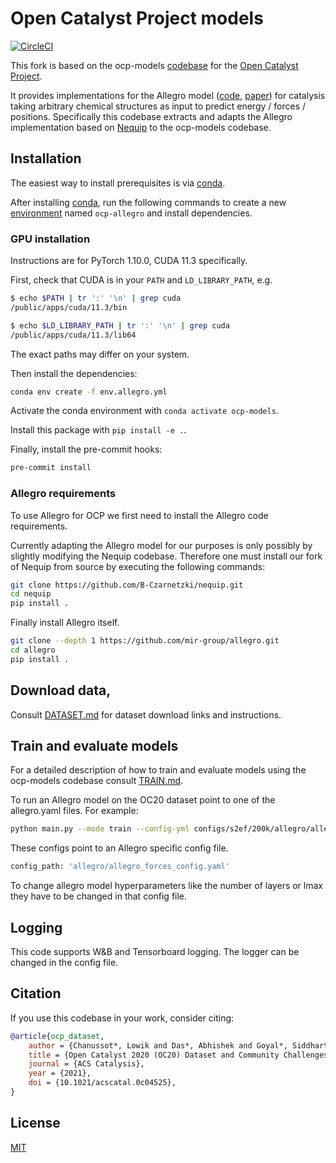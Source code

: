 # Open Catalyst Project models

[![CircleCI](https://circleci.com/gh/Open-Catalyst-Project/ocp.svg?style=shield)](https://circleci.com/gh/Open-Catalyst-Project/ocp)

This fork is based on the ocp-models [codebase](https://github.com/Open-Catalyst-Project/ocp) for the [Open Catalyst Project](https://opencatalystproject.org/).

It provides implementations for the Allegro model ([code](https://github.com/mir-group/allegro.git), [paper](https://arxiv.org/abs/2204.05249)) for catalysis taking arbitrary chemical structures as input to predict energy / forces / positions.
Specifically this codebase extracts and adapts the Allegro implementation based on [Nequip](https://github.com/mir-group/nequip) to the ocp-models codebase.

## Installation

The easiest way to install prerequisites is via [conda](https://conda.io/docs/index.html).

After installing [conda](http://conda.pydata.org/), run the following commands
to create a new [environment](https://conda.io/docs/user-guide/tasks/manage-environments.html)
named `ocp-allegro` and install dependencies.

### GPU installation

Instructions are for PyTorch 1.10.0, CUDA 11.3 specifically.


First, check that CUDA is in your `PATH` and `LD_LIBRARY_PATH`, e.g.
```bash
$ echo $PATH | tr ':' '\n' | grep cuda
/public/apps/cuda/11.3/bin

$ echo $LD_LIBRARY_PATH | tr ':' '\n' | grep cuda
/public/apps/cuda/11.3/lib64
```

The exact paths may differ on your system.

Then install the dependencies:
```bash
conda env create -f env.allegro.yml
```
Activate the conda environment with `conda activate ocp-models`.

Install this package with `pip install -e .`.

Finally, install the pre-commit hooks:
```bash
pre-commit install
```

### Allegro requirements

To use Allegro for OCP we first need to install the Allegro code requirements.

Currently adapting the Allegro model for our purposes is only possibly by slightly modifying the Nequip codebase.
Therefore one must install our fork of Nequip from source by executing the following commands:

```bash
git clone https://github.com/B-Czarnetzki/nequip.git
cd nequip
pip install .
```

Finally install Allegro itself.

```bash
git clone --depth 1 https://github.com/mir-group/allegro.git
cd allegro
pip install .
```


## Download data,

Consult [DATASET.md](https://github.com/Open-Catalyst-Project/ocp/blob/main/DATASET.md) for dataset download links and instructions.

## Train and evaluate models

For a detailed description of how to train and evaluate models using the ocp-models codebase consult [TRAIN.md](https://github.com/Open-Catalyst-Project/ocp/blob/main/TRAIN.md).

To run an Allegro model on the OC20 dataset point to one of the allegro.yaml files. For example:
```bash
python main.py --mode train --config-yml configs/s2ef/200k/allegro/allegro.yaml
```
These configs point to an Allegro specific config file.
```bash
config_path: 'allegro/allegro_forces_config.yaml'
```
To change allegro model hyperparameters like the number of layers or lmax they have to be changed in that config file.

## Logging

This code supports W&B and Tensorboard logging. The logger can be changed in the config file.


## Citation

If you use this codebase in your work, consider citing:

```bibtex
@article{ocp_dataset,
    author = {Chanussot*, Lowik and Das*, Abhishek and Goyal*, Siddharth and Lavril*, Thibaut and Shuaibi*, Muhammed and Riviere, Morgane and Tran, Kevin and Heras-Domingo, Javier and Ho, Caleb and Hu, Weihua and Palizhati, Aini and Sriram, Anuroop and Wood, Brandon and Yoon, Junwoong and Parikh, Devi and Zitnick, C. Lawrence and Ulissi, Zachary},
    title = {Open Catalyst 2020 (OC20) Dataset and Community Challenges},
    journal = {ACS Catalysis},
    year = {2021},
    doi = {10.1021/acscatal.0c04525},
}
```

## License

[MIT](https://github.com/Open-Catalyst-Project/ocp/blob/master/LICENSE.md)
